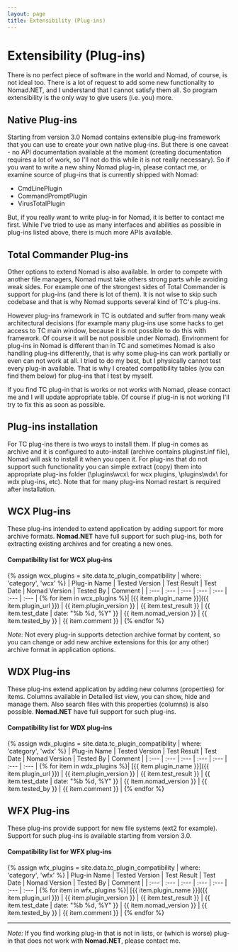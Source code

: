 ```yaml
---
layout: page
title: Extensibility (Plug-ins)
---
```


# Extensibility (Plug-ins)

There is no perfect piece of software in the world and Nomad, of course, is not ideal too. There is a lot of request to add some new functionality to Nomad.NET, and I understand that I cannot satisfy them all. So program extensibility is the only way to give users (i.e. you) more.

## Native Plug-ins

Starting from version 3.0 Nomad contains extensible plug-ins framework that you can use to create your own native plug-ins. But there is one caveat - no API documentation available at the moment (creating documentation requires a lot of work, so I'll not do this while it is not really necessary). So if you want to write a new shiny Nomad plug-in, please contact me, or examine source of plug-ins that is currently shipped with Nomad:

- CmdLinePlugin
- CommandPromptPlugin
- VirusTotalPlugin

But, if you really want to write plug-in for Nomad, it is better to contact me first. While I've tried to use as many interfaces and abilities as possible in plug-ins listed above, there is much more APIs available.

## Total Commander Plug-ins

Other options to extend Nomad is also available. In order to compete with another file managers, Nomad must take others strong parts while avoiding weak sides. For example one of the strongest sides of Total Commander is support for plug-ins (and there is lot of them). It is not wise to skip such codebase and that is why Nomad supports several kind of TC's plug-ins.

However plug-ins framework in TC is outdated and suffer from many weak architectural decisions (for example many plug-ins use some hacks to get access to TC main window, because it is not possible to do this with framework. Of course it will be not possible under Nomad). Environment for plug-ins in Nomad is different than in TC and sometimes Nomad is also handling plug-ins differently, that is why some plug-ins can work partially or even can not work at all. I tried to do my best, but I physically cannot test every plug-in available. That is why I created compatibility tables (you can find them below) for plug-ins that I test by myself.

If you find TC plug-in that is works or not works with Nomad, please contact me and I will update appropriate table. Of course if plug-in is not working I'll try to fix this as soon as possible.

## Plug-ins installation

For TC plug-ins there is two ways to install them. If plug-in comes as archive and it is configured to auto-install (archive contains pluginst.inf file), Nomad will ask to install it when you open it. For plug-ins that do not support such functionality you can simple extract (copy) them into appropriate plug-ins folder (\plugins\wcx\ for wcx plugins, \plugins\wdx\ for wdx plug-ins, etc). Note that for many plug-ins Nomad restart is required after installation.

## WCX Plug-ins

These plug-ins intended to extend application by adding support for more archive formats. **Nomad.NET** have full support for such plug-ins, both for extracting existing archives and for creating a new ones.

#### Compatibility list for WCX plug-ins

{% assign wcx_plugins = site.data.tc_plugin_compatibility | where: 'category', 'wcx' %}
| Plug-in Name | Tested Version | Test Result | Test Date | Nomad Version | Tested By | Comment |
| :--- | :--- | :--- | :--- | :--- | :--- | :--- |
{% for item in wcx_plugins %}| [{{ item.plugin_name }}]({{ item.plugin_url }}) | {{ item.plugin_version }} | {{ item.test_result }} | {{ item.test_date | date: "%b %d, %Y" }} | {{ item.nomad_version }} | {{ item.tested_by }} | {{ item.comment }} |
{% endfor %}

*Note:* Not every plug-in supports detection archive format by content, so you can change or add new archive extensions for this (or any other) archive format in application options.

## WDX Plug-ins

These plug-ins extend application by adding new columns (properties) for items. Columns available in Detailed list view, you can show, hide and manage them. Also search files with this properties (columns) is also possible. **Nomad.NET** have full support for such plug-ins.

#### Compatibility list for WDX plug-ins

{% assign wdx_plugins = site.data.tc_plugin_compatibility | where: 'category', 'wdx' %}
| Plug-in Name | Tested Version | Test Result | Test Date | Nomad Version | Tested By | Comment |
| :--- | :--- | :--- | :--- | :--- | :--- | :--- |
{% for item in wdx_plugins %}| [{{ item.plugin_name }}]({{ item.plugin_url }}) | {{ item.plugin_version }} | {{ item.test_result }} | {{ item.test_date | date: "%b %d, %Y" }} | {{ item.nomad_version }} | {{ item.tested_by }} | {{ item.comment }} |
{% endfor %}

## WFX Plug-ins

These plug-ins provide support for new file systems (ext2 for example). Support for such plug-ins is available starting from version 3.0.

#### Compatibility list for WFX plug-ins

{% assign wfx_plugins = site.data.tc_plugin_compatibility | where: 'category', 'wfx' %}
| Plug-in Name | Tested Version | Test Result | Test Date | Nomad Version | Tested By | Comment |
| :--- | :--- | :--- | :--- | :--- | :--- | :--- |
{% for item in wfx_plugins %}| [{{ item.plugin_name }}]({{ item.plugin_url }}) | {{ item.plugin_version }} | {{ item.test_result }} | {{ item.test_date | date: "%b %d, %Y" }} | {{ item.nomad_version }} | {{ item.tested_by }} | {{ item.comment }} |
{% endfor %}

---
*Note:* If you find working plug-in that is not in lists, or (which is worse) plug-in that does not work with **Nomad.NET**, please contact me.
